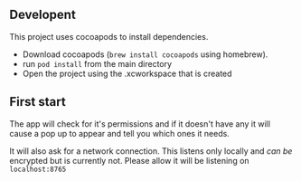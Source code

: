 ## Developent

This project uses cocoapods to install dependencies.

- Download cocoapods (`brew install cocoapods` using homebrew).
- run `pod install` from the main directory
- Open the project using the .xcworkspace that is created

## First start

The app will check for it's permissions and if it doesn't have any it will cause
a pop up to appear and tell you which ones it needs.

It will also ask for a network connection. This listens only locally and *can
be* encrypted but is currently not. Please allow it will be listening on
`localhost:8765`
